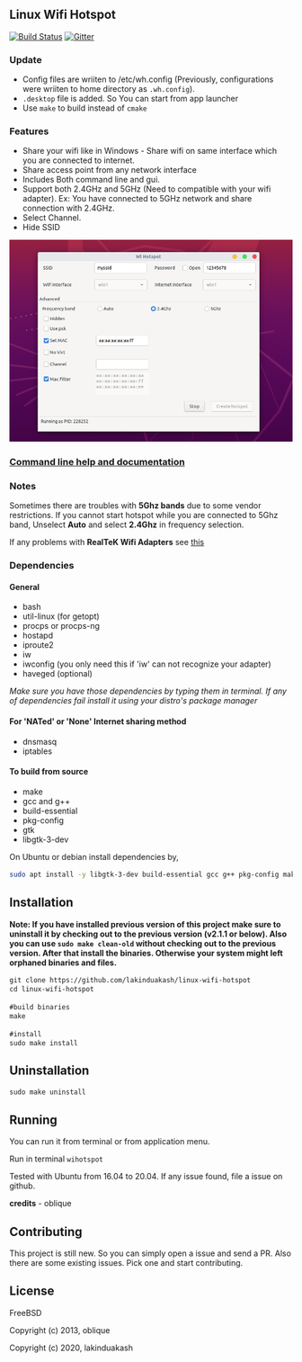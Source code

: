 ## Linux Wifi Hotspot

[![Build Status](https://travis-ci.com/lakinduakash/linux-wifi-hotspot.svg?branch=master)](https://travis-ci.com/lakinduakash/linux-wifi-hotspot)
[![Gitter](https://badges.gitter.im/linux-wihotspot/community.svg)](https://gitter.im/linux-wihotspot/community?utm_source=badge&utm_medium=badge&utm_campaign=pr-badge)

### Update
* Config files are wriiten to /etc/wh.config (Previously, configurations were wriiten to home directory as `.wh.config`).
* `.desktop` file is added. So You can start from app launcher
* Use `make` to build instead of `cmake`

### Features
 
* Share your wifi like in Windows - Share wifi on same interface which you are connected to internet.
* Share access point from any network interface
* Includes Both command line and gui.
* Support both 2.4GHz and 5GHz (Need to compatible with your wifi adapter). Ex: You have connected to 5GHz network and share connection with 2.4GHz.
* Select Channel.
* Hide SSID

![screenshot](docs/sc2.png)


### [Command line help and documentation](src/scripts/README.md)

### Notes

Sometimes there are troubles with **5Ghz bands** due to some vendor restrictions. If you cannot start hotspot while you are connected to 5Ghz band, Unselect **Auto** and select **2.4Ghz** in frequency selection.

If any problems with **RealTeK Wifi Adapters** see [this](docs/howto/realtek.md)

### Dependencies

#### General
* bash
* util-linux (for getopt)
* procps or procps-ng
* hostapd
* iproute2
* iw
* iwconfig (you only need this if 'iw' can not recognize your adapter)
* haveged (optional)

_Make sure you have those dependencies by typing them in terminal. If any of dependencies fail
install it using your distro's package manager_

#### For 'NATed' or 'None' Internet sharing method
* dnsmasq
* iptables

#### To build from source

* make
* gcc and g++
* build-essential
* pkg-config
* gtk
* libgtk-3-dev

On Ubuntu or debian install dependencies by,

```bash
sudo apt install -y libgtk-3-dev build-essential gcc g++ pkg-config make
```

## Installation

**Note: If you have installed previous version of this project make sure to uninstall it by checking out to the previous version (v2.1.1 or below).
Also you can use `sudo make clean-old` without checking out to the previous version. After that install the binaries. Otherwise your system might left orphaned binaries and files.**


    git clone https://github.com/lakinduakash/linux-wifi-hotspot
    cd linux-wifi-hotspot
    
    #build binaries
    make
    
    #install
    sudo make install
    
    
    
## Uninstallation
    sudo make uninstall
    
    
## Running
You can run it from terminal or from application menu.

Run in terminal
 `wihotspot`
    
Tested with Ubuntu from 16.04 to 20.04. If any issue found, file a issue on github.

**credits** - oblique


## Contributing

This project is still new. So you can simply open a issue and send a PR. Also there are some existing issues. Pick one and start contributing.


## License
FreeBSD

Copyright (c) 2013, oblique

Copyright (c) 2020, lakinduakash
